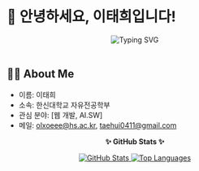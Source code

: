 # 👋 안녕하세요, 이태희입니다!

<div align="center">
  <img src="https://readme-typing-svg.herokuapp.com?font=Nanum+Gothic&size=30&color=333333&center=true&vCenter=true&width=500&lines=끊임없이+배우고+성장하는;주니어+개발자+이태희입니다." alt="Typing SVG" />
</div>

<br>

## 👨‍💻 About Me

-   이름: 이태희
-   소속: 한신대학교 자유전공학부
-   관심 분야: [웹 개발, AI.SW]
-   메일: olxoeee@hs.ac.kr, taehui0411@gmail.com



<div align="center">
  <p><strong>✨ GitHub Stats ✨</strong></p>
  <a href="https://github.com/anuraghazra/github-readme-stats">
    <img src="https://github-readme-stats.vercel.app/api?username=[YOUR_GITHUB_USERNAME]&show_icons=true&theme=radical" alt="GitHub Stats" />
  </a>
  <a href="https://github.com/anuraghazra/github-readme-stats">
    <img src="https://github-readme-stats.vercel.app/api/top-langs/?username=[YOUR_GITHUB_USERNAME]&layout=compact&theme=radical" alt="Top Languages" />
  </a>
</div>
